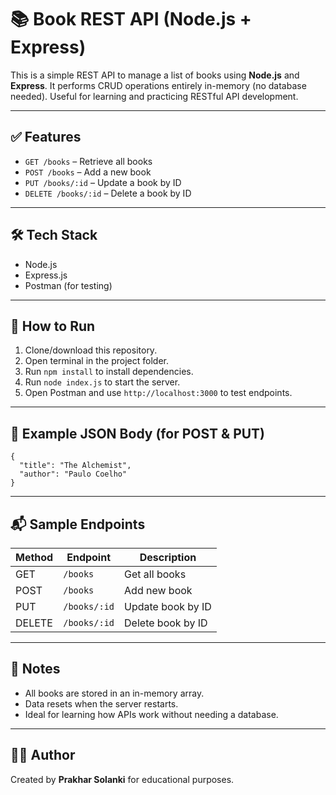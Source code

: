 # 📚 Book REST API (Node.js + Express)

This is a simple REST API to manage a list of books using **Node.js** and **Express**. It performs CRUD operations entirely in-memory (no database needed). Useful for learning and practicing RESTful API development.

---

## ✅ Features

- `GET /books` – Retrieve all books
- `POST /books` – Add a new book
- `PUT /books/:id` – Update a book by ID
- `DELETE /books/:id` – Delete a book by ID

---

## 🛠 Tech Stack

- Node.js
- Express.js
- Postman (for testing)

---

## 🚀 How to Run

1. Clone/download this repository.
2. Open terminal in the project folder.
3. Run `npm install` to install dependencies.
4. Run `node index.js` to start the server.
5. Open Postman and use `http://localhost:3000` to test endpoints.

---

## 🔁 Example JSON Body (for POST & PUT)

```
{
  "title": "The Alchemist",
  "author": "Paulo Coelho"
}
```

---

## 📬 Sample Endpoints

| Method | Endpoint        | Description             |
|--------|------------------|--------------------------|
| GET    | `/books`         | Get all books            |
| POST   | `/books`         | Add new book             |
| PUT    | `/books/:id`     | Update book by ID        |
| DELETE | `/books/:id`     | Delete book by ID        |

---

## 📄 Notes

- All books are stored in an in-memory array.
- Data resets when the server restarts.
- Ideal for learning how APIs work without needing a database.

---

## 👨‍💻 Author

Created by **Prakhar Solanki** for educational purposes.
